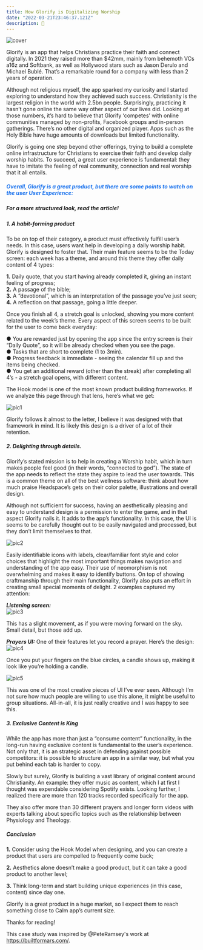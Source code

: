 ```yaml
---
title: How Glorify is Digitalizing Worship
date: "2022-03-21T23:46:37.121Z"
description: 🙏
---
```


![cover](./glorifybodyimages/glorifycover.jpg)

Glorify is an app that helps Christians practice their faith and connect digitally. In 2021 they raised more than $42mm, mainly from behemoth VCs a16z and Softbank, as well as Hollywood stars such as Jason Derulo and Michael Bublé. That’s a remarkable round for a company with less than 2 years of operation.

Although not religious myself, the app sparked my curiosity and I started exploring to understand how they achieved such success. Christianity is the largest religion in the world with 2.5bn people. Surprisingly, practicing it hasn’t gone online the same way other aspect of our lives did. Looking at those numbers, it’s hard to believe that Glorify ‘competes’ with online communities managed by non-profits, Facebook groups and in-person gatherings. There’s no other digital and organized player. Apps such as the Holy Bible have huge amounts of downloads but limited functionality. 

Glorify is going one step beyond other offerings, trying to build a complete online infrastructure for Christians to exercise their faith and develop daily worship habits. To succeed, a great user experience is fundamental: they have to imitate the feeling of real community, connection and real worship that it all entails.  
<h5><span style="color: #1871ed"> Overall, Glorify is a great product, but there are some points to watch on the user User Experience: </span></h5>

<Slider/>

##### For a more structured look, read the article!

##### 1.  A habit-forming product

To be on top of their category, a product must effectively fulfill user’s needs. In this case, users want help in developing a daily worship habit. Glorify is designed to foster that.
Their main feature seems to be the Today screen: each week has a theme, and around this theme they offer daily content of 4 types:

**1.**  Daily quote, that you start having already completed it, giving an instant feeling of progress;  
**2.**  A passage of the bible;  
**3.**  A “devotional”, which is an interpretation of the passage you’ve just seen;  
**4.**  A reflection on that passage, going a little deeper.

Once you finish all 4, a stretch goal is unlocked, showing you more content related to the week’s theme. Every aspect of this screen seems to be built for the user to come back everyday:

● You are rewarded just by opening the app since the entry screen is their “Daily Quote”, so it will be already checked when you see the page.  
● Tasks that are short to complete (1 to 3min).  
● Progress feedback is immediate - seeing the calendar fill up and the items being checked.  
● You get an additional reward (other than the streak) after completing all 4’s - a stretch goal opens, with different content.

The Hook model is one of the most known product building frameworks. If we analyze this page through that lens, here’s what we get:

![pic1](./glorifybodyimages/1glorybody.png)

Glorify follows it almost to the letter, I believe it was designed with that framework in mind. It is likely this design is a driver of a lot of their retention.

##### 2. Delighting through details.

Glorify’s stated mission is to help in creating a Worship habit, which in turn makes people feel good (in their words, “connected to god”). The state of the app needs to reflect the state they aspire to lead the user towards. This is a common theme on all of the best wellness software: think about how much praise Headspace’s gets on their color palette, illustrations and overall design. 

Although not sufficient for success, having an aesthetically pleasing and easy to understand design is a permission to enter the game, and in that aspect Glorify nails it. It adds to the app’s functionality. In this case, the UI is seems to be carefully thought out to be easily navigated and processed, but they don’t limit themselves to that.

![pic2](./glorifybodyimages/2glorybody.png)

Easily identifiable icons with labels, clear/familiar font style and color choices that highlight the most important things makes navigation and understanding of the app easy. Their use of neomorphism is not overwhelming and makes it easy to identify buttons. On top of showing craftmanship through their main functionality, Glorify also puts an effort in creating small special moments of delight. 2 examples captured my attention:

***Listening screen:***  
![pic3](./glorifybodyimages/3glorybody.png)

This has a slight movement, as if you were moving forward on the sky. Small detail, but those add up.

***Prayers UI:***
One of their features let you record a prayer. Here’s the design:
![pic4](./glorifybodyimages/4glorybody.png)

Once you put your fingers on the blue circles, a candle shows up, making it look like you’re holding a candle.

![pic5](./glorifybodyimages/5glorybody.png)

This was one of the most creative pieces of UI I’ve ever seen. Although I’m not sure how much people are willing to use this alone, it might be useful to group situations. All-in-all, it is just really creative and I was happy to see this. 

##### 3. **Exclusive Content is King**

While the app has more than just a “consume content” functionality, in the long-run having exclusive content is fundamental to the user’s experience. Not only that, it is an strategic asset in defending against possible competitors: it is possible to structure an app in a similar way, but what you put behind each tab is harder to copy. 

Slowly but surely, Glorify is building a vast library of original content around Christianity. An example: they offer music as content, which I at first I thought was expendable considering Spotify exists. Looking further, I realized there are more than 120 tracks recorded specifically for the app. 

They also offer more than 30 different prayers and longer form videos with experts talking about specific topics such as the relationship between Physiology and Theology. 

##### **Conclusion**

**1.**  Consider using the Hook Model when designing, and you can create a product that users are compelled to frequently come back; 

**2.**  Aesthetics alone doesn’t make a good product, but it can take a good product to another level;

**3.**  Think long-term and start building unique experiences (in this case, content) since day one. 

Glorify is a great product in a huge market, so I expect them to reach something close to Calm app’s current size. 

Thanks for reading!

This case study was inspired by @PeteRamsey's work at https://builtformars.com/.


